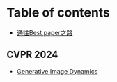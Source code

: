 # Table of contents

* [通往Best paper之路](README.md)

## CVPR 2024

* [Generative Image Dynamics](cvpr-2024/generative-image-dynamics.md)
